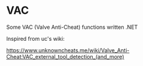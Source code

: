 # VAC
Some VAC (Valve Anti-Cheat) functions written .NET


Inspired from uc's wiki:

https://www.unknowncheats.me/wiki/Valve_Anti-Cheat:VAC_external_tool_detection_(and_more)
